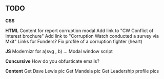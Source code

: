 TODO
---

**CSS**

**HTML**
Content for report corruption modal
Add link to "CW Conflict of Interest brochure"
Add link to "Corruption Watch conducted a survey via Mxit"
Links for Funders?
Fix profile of a corruption fighter (heart)

**JS**
Modernizr for a)svg , b) ...
Modal window script

**Concursive**
How do you obfusticate emails?

**Content**
Get Dave Lewis pic
Get Mandela pic
Get Leadership profile pics

